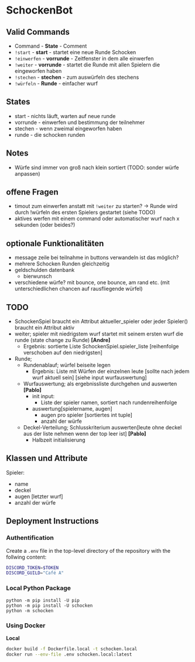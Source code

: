 # SchockenBot

## Valid Commands

- Command - **State** - Comment
- `!start` - **start** - startet eine neue Runde Schocken
- `!einwerfen` - **vorrunde** - Zeitfenster in dem alle einwerfen
- `!weiter` - **vorrunde** - startet die Runde mit allen Spielern die eingeworfen haben
- `!stechen` - **stechen** - zum auswürfeln des stechens
- `!würfeln` - **Runde** - einfacher wurf

## States

- start - nichts läuft, warten auf neue runde
- vorrunde - einwerfen und bestimmung der teilnehmer
- stechen - wenn zweimal eingeworfen haben
- runde - die schocken runden

## Notes

- Würfe sind immer von groß nach klein sortiert (TODO: sonder würfe anpassen)

## offene Fragen

- timout zum einwerfen anstatt mit `!weiter` zu starten?
    -> Runde wird durch !würfeln des ersten Spielers gestartet (siehe TODO)
- aktives werfen mit einem command oder automatischer wurf nach x sekunden (oder beides?)


## optionale Funktionalitäten
- message zeile bei teilnahme in buttons verwandeln ist das möglich?
- mehrere Schocken Runden gleichzeitig
- geldschulden datenbank
  - bierwunsch
- verschiedene würfe? mit bounce, one bounce, am rand etc. (mit unterschiedlichen chancen auf rausfliegende würfel)

## TODO
- SchockenSpiel braucht ein Attribut aktueller_spieler oder jeder Spieler() braucht ein Attribut aktiv
- weiter; spieler mit niedrigstem wurf startet mit seinem ersten wurf die runde (state change zu Runde) **[Andre]**
  - Ergebnis: sortierte Liste SchockenSpiel.spieler_liste [reihenfolge verschoben auf den niedrigsten]
- Runde; 
  - Rundenablauf; würfel beiseite legen
    - Ergebnis: Liste mit Würfen der einzelnen leute [sollte nach jedem wurf aktuell sein] [siehe input wurfauswertung]
  - Wurfauswertung; als ergebnissliste durchgehen und auswerten **[Pablo]**
    - init input:
      - Liste der spieler namen, sortiert nach rundenreihenfolge
    - auswertung[spielername, augen]
      - augen pro spieler [sortiertes int tuple]
      - anzahl der würfe
  - Deckel-Verteilung; Schlusskriterium auswerten[leute ohne deckel aus der liste nehmen wenn der top leer ist] **[Pablo]**
    - Halbzeit initialisierung

## Klassen und Attribute

Spieler:
- name
- deckel
- augen [letzter wurf]
- anzahl der würfe

## Deployment Instructions

### Authentification

Create a `.env` file in the top-level directory of the repository with the follwing content:
```sh
DISCORD_TOKEN=$TOKEN
DISCORD_GUILD="Café A"
```

### Local Python Package

```
python -m pip install -U pip
python -m pip install -U schocken
python -m schocken
```

### Using Docker

**Local**
```sh
docker build -f Dockerfile.local -t schocken.local
docker run --env-file .env schocken.local:latest
```